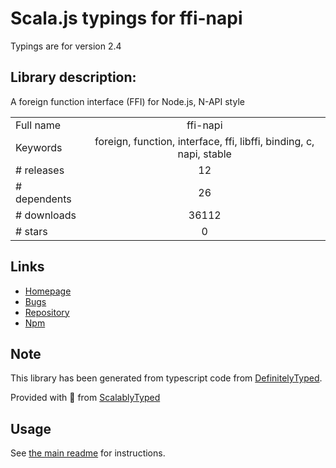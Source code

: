 
# Scala.js typings for ffi-napi

Typings are for version 2.4

## Library description:
A foreign function interface (FFI) for Node.js, N-API style

|                    |                 |
| ------------------ | :-------------: |
| Full name          | ffi-napi |
| Keywords           | foreign, function, interface, ffi, libffi, binding, c, napi, stable |
| # releases         | 12 |
| # dependents       | 26 |
| # downloads        | 36112 |
| # stars            | 0 |

## Links
- [Homepage](http://github.com/node-ffi-napi/node-ffi-napi)
- [Bugs](http://github.com/node-ffi-napi/node-ffi-napi/issues)
- [Repository](https://github.com/node-ffi-napi/node-ffi-napi)
- [Npm](https://www.npmjs.com/package/ffi-napi)
    


## Note
This library has been generated from typescript code from [DefinitelyTyped](https://definitelytyped.org).

Provided with :purple_heart: from [ScalablyTyped](https://github.com/oyvindberg/ScalablyTyped)

## Usage
See [the main readme](../../readme.md) for instructions.


